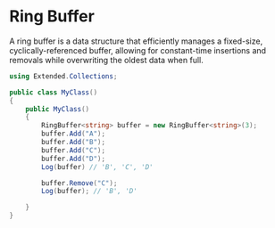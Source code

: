 # Ring Buffer

A ring buffer is a data structure that efficiently manages a fixed-size, cyclically-referenced buffer, allowing for constant-time insertions and removals while overwriting the oldest data when full.


```cs
using Extended.Collections;

public class MyClass()
{
    public MyClass()
    {
        RingBuffer<string> buffer = new RingBuffer<string>(3);
        buffer.Add("A");
        buffer.Add("B");
        buffer.Add("C");
        buffer.Add("D");
        Log(buffer) // 'B', 'C', 'D'

        buffer.Remove("C");
        Log(buffer); // 'B', 'D'

    }
}
```
